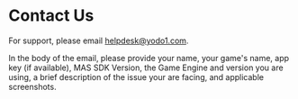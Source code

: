 # Contact Us

For support, please email helpdesk@yodo1.com. 

In the body of the email, please provide your name, your game's name, app key (if available), MAS SDK Version, the Game Engine and version you are using, a brief description of the issue your are facing, and applicable screenshots. 

